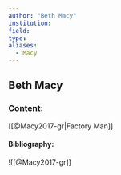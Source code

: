 ```yaml
---
author: "Beth Macy"
institution:
field:
type:
aliases:
  - Macy
---
```


## Beth Macy

### Content:
[[@Macy2017-gr|Factory Man]]

#### Bibliography:

![[@Macy2017-gr]]